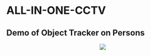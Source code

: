 # ALL-IN-ONE-CCTV

## Demo of Object Tracker on Persons
<p align="center"><img src="violate_video.avi"\></p>
